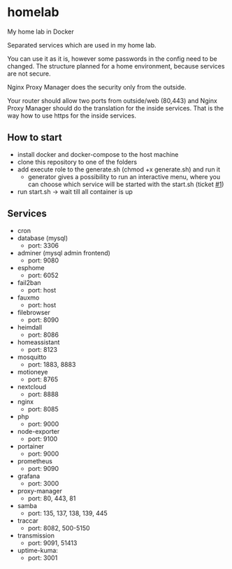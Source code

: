 # homelab
My home lab in Docker

Separated services which are used in my home lab.

You can use it as it is, however some passwords in the config need to be changed.
The structure planned for a home environment, because services are not secure.

Nginx Proxy Manager does the security only from the outside.

Your router should allow two ports from outside/web (80,443) and Nginx Proxy Manager should do the translation for the inside services.
That is the way how to use https for the inside services.

## How to start
- install docker and docker-compose to the host machine
- clone this repository to one of the folders
- add execute role to the generate.sh (chmod +x generate.sh) and run it
  - generator gives a possibility to run an interactive menu, where you can choose which service will be started with the start.sh (ticket [#1](/../../issues/1))
- run start.sh -> wait till all container is up

## Services

- cron
- database (mysql)
  - port: 3306
- adminer (mysql admin frontend)
  - port: 9080
- esphome
  - port: 6052
- fail2ban
  - port: host
- fauxmo
  - port: host
- filebrowser
  - port: 8090
- heimdall
  - port: 8086
- homeassistant
  - port: 8123
- mosquitto
  - port: 1883, 8883
- motioneye
  - port: 8765
- nextcloud
  - port: 8888
- nginx
  - port: 8085
- php
  - port: 9000
- node-exporter
  - port: 9100
- portainer
  - port: 9000
- prometheus
  - port: 9090
- grafana
  - port: 3000
- proxy-manager
  - port: 80, 443, 81
- samba
  - port: 135, 137, 138, 139, 445
- traccar
  - port: 8082, 500-5150
- transmission
  - port: 9091, 51413
- uptime-kuma:
  - port: 3001

 
